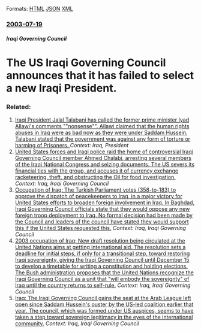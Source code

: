 
Formats: [HTML](/news/2003/07/19/the-us-iraqi-governing-council-announces-that-it-has-failed-to-select-a-new-iraqi-president.html)  [JSON](/news/2003/07/19/the-us-iraqi-governing-council-announces-that-it-has-failed-to-select-a-new-iraqi-president.json)  [XML](/news/2003/07/19/the-us-iraqi-governing-council-announces-that-it-has-failed-to-select-a-new-iraqi-president.xml)  

### [2003-07-19](/news/2003/07/19/index.md)

##### Iraqi Governing Council
#  The US Iraqi Governing Council announces that it has failed to select a new Iraqi President.




### Related:

1. [ Iraqi President Jalal Talabani has called the former prime minister Iyad Allawi's comments ""nonsense"". Allawi claimed that the human rights abuses in Iraq were as bad now as they were under Saddam Hussein. Talabani stated that the government was against any form of torture or harming of Prisoners. ](/news/2005/11/28/iraqi-president-jalal-talabani-has-called-the-former-prime-minister-iyad-allawi-s-comments-nonsense-allawi-claimed-that-the-human-righ.md) _Context: Iraq, President_
2. [ United States forces and Iraqi police raid the home of controversial Iraqi Governing Council member Ahmed Chalabi, arresting several members of the Iraqi National Congress and seizing documents. The US severs its financial ties with the group, and accuses it of currency exchange racketeering, theft, and obstructing the Oil for food investigation. ](/news/2004/05/20/united-states-forces-and-iraqi-police-raid-the-home-of-controversial-iraqi-governing-council-member-ahmed-chalabi-arresting-several-member.md) _Context: Iraq, Iraqi Governing Council_
3. [ Occupation of Iraq: The Turkish Parliament votes (358-to-183) to approve the dispatch of peacekeepers to Iraq, in a major victory for United States efforts to broaden foreign involvement in Iraq. In Baghdad, Iraqi Governing Council officials state that they would oppose any new foreign troop deployment to Iraq. No formal decision had been made by the Council and leaders of the council have stated they would support this if the United States requested this.](/news/2003/10/7/occupation-of-iraq-the-turkish-parliament-votes-358-to-183-to-approve-the-dispatch-of-peacekeepers-to-iraq-in-a-major-victory-for-unite.md) _Context: Iraq, Iraqi Governing Council_
4. [ 2003 occupation of Iraq: New draft resolution being circulated at the United Nations aims at getting international aid. The resolution sets a deadline for initial steps, if only for a transitional step, toward restoring Iraqi sovereignty, giving the Iraqi Governing Council until December 15 to develop a timetable for writing a constitution and holding elections. The Bush administration proposes that the United Nations recognize the Iraqi Governing Council as a unit that "will embody the sovereignty" of Iraq until the country returns to self-rule.](/news/2003/10/13/2003-occupation-of-iraq-new-draft-resolution-being-circulated-at-the-united-nations-aims-at-getting-international-aid-the-resolution-sets.md) _Context: Iraq, Iraqi Governing Council_
5. [ Iraq: The Iraqi Governing Council gains the seat at the Arab League left open since Saddam Hussein's ouster by the US-led coalition earlier that year. The council, which was formed under US auspices, seems to have taken a step toward sovereign legitimacy in the eyes of the international community.](/news/2003/09/9/iraq-the-iraqi-governing-council-gains-the-seat-at-the-arab-league-left-open-since-saddam-hussein-s-ouster-by-the-us-led-coalition-earlier.md) _Context: Iraq, Iraqi Governing Council_
